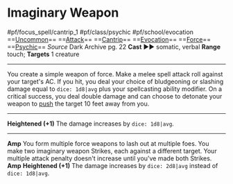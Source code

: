 # Imaginary Weapon
#pf/focus_spell/cantrip_1 #pf/class/psychic #pf/school/evocation 
==[Uncommon](../../../Traits/Uncommon.md)== ==[Attack](../../../Traits/Attack.md)== ==[Cantrip](../../../Traits/Cantrip.md)== ==[Evocation](../../../Traits/Evocation.md)== ==[Force](../../../Traits/Force.md)== ==[Psychic](../../../Traits/Psychic.md)==
*Source* Dark Archive pg. 22
**Cast** ►► somatic, verbal
**Range** touch; **Targets** 1 creature

---
You create a simple weapon of force. Make a melee spell attack roll against your target's AC. If you hit, you deal your choice of bludgeoning or slashing damage equal to `dice: 1d8|avg` plus your spellcasting ability modifier. On a critical success, you deal double damage and can choose to detonate your weapon to [push](../../../Rules/Forced%20Movement.md) the target 10 feet away from you.

<hr>

**Heightened (+1)** The damage increases by `dice: 1d8|avg`.

---
**Amp** You form multiple force weapons to lash out at multiple foes. You make two imaginary weapon Strikes, each against a different target. Your multiple attack penalty doesn't increase until you've made both Strikes.
**Amp** **Heightened (+1)** The damage increases by `dice: 2d8|avg` instead of `dice: 1d8|avg`.